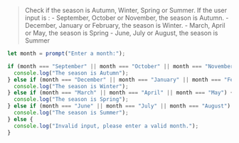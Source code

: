 > Check if the season is Autumn, Winter, Spring or Summer. If the user input is :
    - September, October or November, the season is Autumn.
    - December, January or February, the season is Winter.
    - March, April or May, the season is Spring
    - June, July or August, the season is Summer

```js
let month = prompt("Enter a month:");

if (month === "September" || month === "October" || month === "November") {
  console.log("The season is Autumn");
} else if (month === "December" || month === "January" || month === "February") {
  console.log("The season is Winter");
} else if (month === "March" || month === "April" || month === "May") {
  console.log("The season is Spring");
} else if (month === "June" || month === "July" || month === "August") {
  console.log("The season is Summer");
} else {
  console.log("Invalid input, please enter a valid month.");
}

```